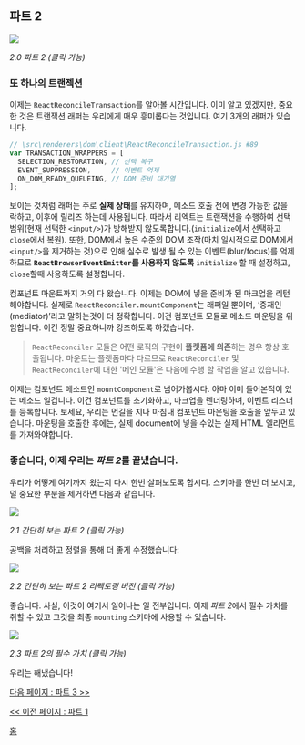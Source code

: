 ## 파트 2

[![](https://rawgit.com/Bogdan-Lyashenko/Under-the-hood-ReactJS/master/stack/images/2/part-2.svg)](https://rawgit.com/Bogdan-Lyashenko/Under-the-hood-ReactJS/master/stack/images/2/part-2.svg)

<em>2.0 파트 2 (클릭 가능)</em>

### 또 하나의 트랜젝션

이제는 `ReactReconcileTransaction`를 알아볼 시간입니다. 이미 알고 있겠지만, 중요한 것은 트랜잭션 래퍼는 우리에게 매우 흥미롭다는 것입니다. 여기 3개의 래퍼가 있습니다.

```javascript
// \src\renderers\dom\client\ReactReconcileTransaction.js #89
var TRANSACTION_WRAPPERS = [
  SELECTION_RESTORATION, // 선택 복구
  EVENT_SUPPRESSION,     // 이벤트 억제
  ON_DOM_READY_QUEUEING, // DOM 준비 대기열
];
```

보이는 것처럼 래퍼는 주로 **실제 상태**를 유지하며, 메소드 호출 전에 변경 가능한 값을 락하고, 이후에 릴리즈 하는데 사용됩니다. 따라서 리엑트는 트랜잭션을 수행하여 선택 범위(현재 선택한 `<input/>`)가 방해받지 않도록합니다.(`initialize`에서 선택하고 `close`에서 복원). 또한, DOM에서 높은 수준의 DOM 조작(마치 일시적으로 DOM에서 `<input/>`을 제거하는 것)으로 인해 실수로 발생 될 수 있는 이벤트(blur/focus)를 억제하므로 **`ReactBrowserEventEmitter`를 사용하지 않도록** `initialize` 할 때 설정하고, `close`할때 사용하도록 설정합니다.


컴포넌트 마운트까지 거의 다 왔습니다. 이제는 DOM에 넣을 준비가 된 마크업을 리턴 해야합니다. 실제로 `ReactReconciler.mountComponent`는 래퍼일 뿐이며, ‘중재인(mediator)’라고 말하는것이 더 정확합니다. 이건 컴포넌트 모듈로 메소드 마운팅을 위임합니다. 이건 정말 중요하니까 강조하도록 하겠습니다.


> `ReactReconciler` 모듈은 어떤 로직의 구현이 **플랫폼에 의존**하는 경우 항상 호출됩니다. 마운트는 플랫폼마다 다르므로 `ReactReconciler` 및 `ReactReconciler`에 대한 '메인 모듈'은 다음에 수행 할 작업을 알고 있습니다.


이제는 컴포넌트 메소드인 `mountComponent`로 넘어가봅시다. 아마 이미 들어본적이 있는 메소드 일겁니다. 이건 컴포넌트를 초기화하고, 마크업을 렌더링하며, 이벤트 리스너를 등록합니다. 보세요, 우리는 먼길을 지나 마침내 컴포넌트 마운팅을 호출을 앞두고 있습니다. 마운팅을 호출한 후에는, 실제 document에 넣을 수있는 실제 HTML 엘리먼트를 가져와야합니다.



### 좋습니다, 이제 우리는 *파트 2*를 끝냈습니다.


우리가 어떻게 여기까지 왔는지 다시 한번 살펴보도록 합시다. 스키마를 한번 더 보시고, 덜 중요한 부분을 제거하면 다음과 같습니다.


[![](https://rawgit.com/Bogdan-Lyashenko/Under-the-hood-ReactJS/master/stack/images/2/part-2-A.svg)](https://rawgit.com/Bogdan-Lyashenko/Under-the-hood-ReactJS/master/stack/images/2/part-2-A.svg)


<em>2.1 간단히 보는 파트 2 (클릭 가능)</em>


공백을 처리하고 정렬을 통해 더 좋게 수정했습니다:


[![](https://rawgit.com/Bogdan-Lyashenko/Under-the-hood-ReactJS/master/stack/images/2/part-2-B.svg)](https://rawgit.com/Bogdan-Lyashenko/Under-the-hood-ReactJS/master/stack/images/2/part-2-B.svg)


<em>2.2 간단히 보는 파트 2 리펙토링 버전 (클릭 가능)</em>


좋습니다. 사실, 이것이 여기서 일어나는 일 전부입니다. 이제 *파트 2*에서 필수 가치를 취할 수 있고 그것을 최종 `mounting` 스키마에 사용할 수 있습니다.


[![](https://rawgit.com/Bogdan-Lyashenko/Under-the-hood-ReactJS/master/stack/images/2/part-2-C.svg)](https://rawgit.com/Bogdan-Lyashenko/Under-the-hood-ReactJS/master/stack/images/2/part-2-C.svg)


<em>2.3 파트 2의 필수 가치 (클릭 가능)</em>


우리는 해냈습니다!


[다음 페이지 : 파트 3 >>](./Part-3.md)

[<< 이전 페이지 : 파트 1](./Part-1.md)


[홈](../../README.md)
